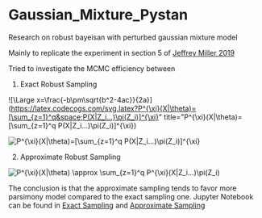 # Gaussian_Mixture_Pystan
Research on robust bayeisan with perturbed gaussian mixture model


Mainly to replicate the experiment in section 5 of [Jeffrey Miller 2019](https://www.tandfonline.com/doi/abs/10.1080/01621459.2018.1469995#:~:text=The%20standard%20approach%20to%20Bayesian,outcome%20of%20a%20Bayesian%20procedure.)


Tried to investigate the MCMC efficiency between 

1. Exact Robust Sampling

![\Large x=\frac{-b\pm\sqrt{b^2-4ac}}{2a}](https://latex.codecogs.com/svg.latex?P^{\xi}(X|\theta)=[\sum_{z=1}^q&space;P(X|Z_i...)\pi(Z_i)]^{\xi}" title="P^{\xi}(X|\theta)=[\sum_{z=1}^q P(X|Z_i...)\pi(Z_i)]^{\xi})


<img src="https://latex.codecogs.com/svg.latex?P^{\xi}(X|\theta)=[\sum_{z=1}^q&space;P(X|Z_i...)\pi(Z_i)]^{\xi}" title="P^{\xi}(X|\theta)=[\sum_{z=1}^q P(X|Z_i...)\pi(Z_i)]^{\xi}" />

2. Approximate Robust Sampling

<img src="https://latex.codecogs.com/svg.latex?P^{\xi}(X|\theta)&space;\approx&space;\sum_{z=1}^q&space;P^{\xi}(X|Z_i...)\pi(Z_i)" title="P^{\xi}(X|\theta) \approx \sum_{z=1}^q P^{\xi}(X|Z_i...)\pi(Z_i)" />


The conclusion is that the approximate sampling tends to favor more parsimony model compared to the exact sampling one. Jupyter Notebook can be found in [Exact Sampling](Calibration_Exact4000_Chg_Init.html) and [Approximate Sampling](https://github.com/LeonCaesa/Gaussian_Mixture_Pystan/blob/master/Calibration_Approxt4000_Chg_Init.html)

